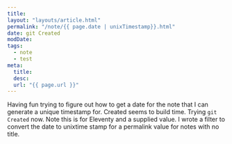 ```yaml
---
title: 
layout: "layouts/article.html"
permalink: "/note/{{ page.date | unixTimestamp}}.html"
date: git Created
modDate: 
tags:
  - note
  - test
meta:
  title: 
  desc: 
  url: "{{ page.url }}"
---
```


Having fun trying to figure out how to get a date for the note that I can generate a unique timestamp for. Created seems to build time. Trying `git Created` now. Note this is for Eleventy and a supplied value. I wrote a filter to convert the date to unixtime stamp for a permalink value for notes with no title.

<a href="https://brid.gy/publish/bluesky"></a>
<a class="u-bridgy-fed" href="https://fed.brid.gy/" hidden="from-humans"></a>